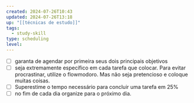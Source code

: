 ```yaml
---
created: 2024-07-26T10:43
updated: 2024-07-26T13:18
up: "[[técnicas de estudo]]"
tags:
  - study-skill
type: scheduling
level: 
---
```

- [ ] garanta de agendar por primeira seus dois principais objetivos
- [ ] seja extremamente específico em cada tarefa que colocar. Para evitar procrastinar, utilize o flowmodoro. Mas não seja pretencioso e coloque muitas coisas.
- [ ] Superestime o tempo necessário para concluir uma tarefa em 25%
- [ ] no fim de cada dia organize para o próximo dia.